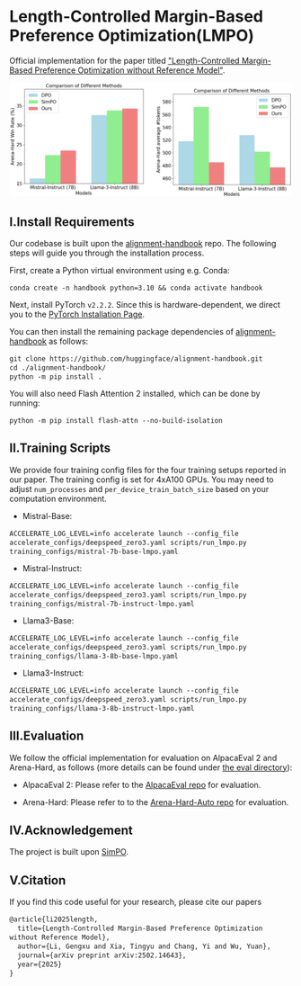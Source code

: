 # Length-Controlled Margin-Based Preference Optimization(LMPO)

Official implementation for the paper titled ["Length-Controlled Margin-Based Preference Optimization without Reference Model"](https://arxiv.org/abs/2502.14643).

<img src="./lmpo.png" width="1000px"></img>

## Ⅰ.Install Requirements

Our codebase is built upon the [alignment-handbook](https://github.com/huggingface/alignment-handbook) repo. The following steps will guide you through the installation process.

First, create a Python virtual environment using e.g. Conda:
```shell
conda create -n handbook python=3.10 && conda activate handbook
```

Next, install PyTorch `v2.2.2`. Since this is hardware-dependent, we
direct you to the [PyTorch Installation Page](https://pytorch.org/get-started/locally/).

You can then install the remaining package dependencies of [alignment-handbook](https://github.com/huggingface/alignment-handbook) as follows:

```shell
git clone https://github.com/huggingface/alignment-handbook.git
cd ./alignment-handbook/
python -m pip install .
```

You will also need Flash Attention 2 installed, which can be done by running:

```shell
python -m pip install flash-attn --no-build-isolation
```

## Ⅱ.Training Scripts

We provide four training config files for the four training setups reported in our paper. The training config is set for 4xA100 GPUs. You may need to adjust `num_processes` and `per_device_train_batch_size` based on your computation environment. 


* Mistral-Base:
```shell
ACCELERATE_LOG_LEVEL=info accelerate launch --config_file accelerate_configs/deepspeed_zero3.yaml scripts/run_lmpo.py training_configs/mistral-7b-base-lmpo.yaml
```
* Mistral-Instruct:
```shell
ACCELERATE_LOG_LEVEL=info accelerate launch --config_file accelerate_configs/deepspeed_zero3.yaml scripts/run_lmpo.py training_configs/mistral-7b-instruct-lmpo.yaml
```
* Llama3-Base:
```shell
ACCELERATE_LOG_LEVEL=info accelerate launch --config_file accelerate_configs/deepspeed_zero3.yaml scripts/run_lmpo.py training_configs/llama-3-8b-base-lmpo.yaml
```
* Llama3-Instruct:
```shell
ACCELERATE_LOG_LEVEL=info accelerate launch --config_file accelerate_configs/deepspeed_zero3.yaml scripts/run_lmpo.py training_configs/llama-3-8b-instruct-lmpo.yaml
```

## Ⅲ.Evaluation

We follow the official implementation for evaluation on AlpacaEval 2 and Arena-Hard, as follows (more details can be found under [the eval directory](https://github.com/gengxuli/LMPO/tree/main/eval)):

* AlpacaEval 2: Please refer to the [AlpacaEval repo](https://github.com/tatsu-lab/alpaca_eval) for evaluation.

* Arena-Hard: Please refer to to the [Arena-Hard-Auto repo](https://github.com/lm-sys/arena-hard-auto) for evaluation.

## Ⅳ.Acknowledgement
The project is built upon [SimPO](https://github.com/princeton-nlp/SimPO).

## Ⅴ.Citation
If you find this code useful for your research, please cite our papers
```
@article{li2025length,
  title={Length-Controlled Margin-Based Preference Optimization without Reference Model},
  author={Li, Gengxu and Xia, Tingyu and Chang, Yi and Wu, Yuan},
  journal={arXiv preprint arXiv:2502.14643},
  year={2025}
}
```
